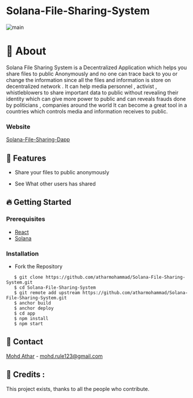 # Solana-File-Sharing-System

![main](https://user-images.githubusercontent.com/56029409/172209341-483ddd9a-e0de-4d8a-ada6-f2b94fe3b592.png)

# 🔖 About
Solana File Sharing System is a Decentralized Application which helps you share files to public Anonymously and no one can trace back to you or change the information since all the files and information is store on decentralized network . It can help media personnel , activist , whistleblowers to share important data to public without revealing their identity which can give more power to public and can reveals frauds done by politicians , companies around the world It can become a great tool in a countries which controls media and information receives to public.

### Website
[Solana-File-Sharing-Dapp](https://share-files-anonymously.netlify.app/)

## 🚀 Features

- Share your files to public anonymously

- See What other users has shared


## 🔥 Getting Started

### Prerequisites

- <a href="https://reactjs.org/">React</a>
- <a href="https://docs.solana.com/cli/install-solana-cli-tools">Solana</a>

### Installation

- Fork the Repository

```
   $ git clone https://github.com/atharmohammad/Solana-File-Sharing-System.git
   $ cd Solana-File-Sharing-System
   $ git remote add upstream https://github.com/atharmohammad/Solana-File-Sharing-System.git
   $ anchor build
   $ anchor deploy
   $ cd app
   $ npm install
   $ npm start
```


## 📲 Contact

<a href="https://www.linkedin.com/in/athar-mohammad-34068a157/">Mohd Athar</a> - mohd.rule123@gmail.com
<br>


## 📌 Credits :

This project exists, thanks to all the people who contribute.

<a href="https://github.com/atharmohammad/Solana-File-Sharing-System/graphs/contributors">
  <img src="https://contrib.rocks/image?repo=atharmohammad/Solana-File-Sharing-System/>
</a>

